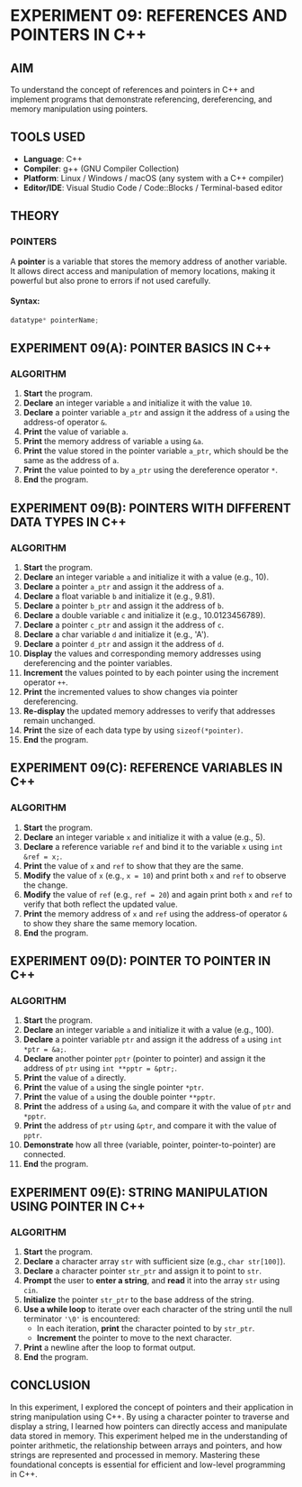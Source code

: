 
# EXPERIMENT 09: REFERENCES AND POINTERS IN C++

## AIM
To understand the concept of references and pointers in C++ and implement programs that demonstrate referencing, dereferencing, and memory manipulation using pointers.

## TOOLS USED
- **Language**: C++  
- **Compiler**: g++ (GNU Compiler Collection)  
- **Platform**: Linux / Windows / macOS (any system with a C++ compiler)  
- **Editor/IDE**: Visual Studio Code / Code::Blocks / Terminal-based editor  

## THEORY

### POINTERS
A **pointer** is a variable that stores the memory address of another variable. It allows direct access and manipulation of memory locations, making it powerful but also prone to errors if not used carefully.

#### Syntax:
```cpp
datatype* pointerName;
```
## EXPERIMENT 09(A): POINTER BASICS IN C++

### ALGORITHM

1. **Start** the program.
2. **Declare** an integer variable `a` and initialize it with the value `10`.
3. **Declare** a pointer variable `a_ptr` and assign it the address of `a` using the address-of operator `&`.
4. **Print** the value of variable `a`.
5. **Print** the memory address of variable `a` using `&a`.
6. **Print** the value stored in the pointer variable `a_ptr`, which should be the same as the address of `a`.
7. **Print** the value pointed to by `a_ptr` using the dereference operator `*`.
8. **End** the program.

## EXPERIMENT 09(B): POINTERS WITH DIFFERENT DATA TYPES IN C++

### ALGORITHM

1. **Start** the program.
2. **Declare** an integer variable `a` and initialize it with a value (e.g., 10).
3. **Declare** a pointer `a_ptr` and assign it the address of `a`.
4. **Declare** a float variable `b` and initialize it (e.g., 9.81).
5. **Declare** a pointer `b_ptr` and assign it the address of `b`.
6. **Declare** a double variable `c` and initialize it (e.g., 10.0123456789).
7. **Declare** a pointer `c_ptr` and assign it the address of `c`.
8. **Declare** a char variable `d` and initialize it (e.g., 'A').
9. **Declare** a pointer `d_ptr` and assign it the address of `d`.
10. **Display** the values and corresponding memory addresses using dereferencing and the pointer variables.
11. **Increment** the values pointed to by each pointer using the increment operator `++`.
12. **Print** the incremented values to show changes via pointer dereferencing.
13. **Re-display** the updated memory addresses to verify that addresses remain unchanged.
14. **Print** the size of each data type by using `sizeof(*pointer)`.
15. **End** the program.

## EXPERIMENT 09(C): REFERENCE VARIABLES IN C++

### ALGORITHM

1. **Start** the program.
2. **Declare** an integer variable `x` and initialize it with a value (e.g., 5).
3. **Declare** a reference variable `ref` and bind it to the variable `x` using `int &ref = x;`.
4. **Print** the value of `x` and `ref` to show that they are the same.
5. **Modify** the value of `x` (e.g., `x = 10`) and print both `x` and `ref` to observe the change.
6. **Modify** the value of `ref` (e.g., `ref = 20`) and again print both `x` and `ref` to verify that both reflect the updated value.
7. **Print** the memory address of `x` and `ref` using the address-of operator `&` to show they share the same memory location.
8. **End** the program.

## EXPERIMENT 09(D): POINTER TO POINTER IN C++

### ALGORITHM

1. **Start** the program.
2. **Declare** an integer variable `a` and initialize it with a value (e.g., 100).
3. **Declare** a pointer variable `ptr` and assign it the address of `a` using `int *ptr = &a;`.
4. **Declare** another pointer `pptr` (pointer to pointer) and assign it the address of `ptr` using `int **pptr = &ptr;`.
5. **Print** the value of `a` directly.
6. **Print** the value of `a` using the single pointer `*ptr`.
7. **Print** the value of `a` using the double pointer `**pptr`.
8. **Print** the address of `a` using `&a`, and compare it with the value of `ptr` and `*pptr`.
9. **Print** the address of `ptr` using `&ptr`, and compare it with the value of `pptr`.
10. **Demonstrate** how all three (variable, pointer, pointer-to-pointer) are connected.
11. **End** the program.

## EXPERIMENT 09(E): STRING MANIPULATION USING POINTER IN C++

### ALGORITHM

1. **Start** the program.
2. **Declare** a character array `str` with sufficient size (e.g., `char str[100]`).
3. **Declare** a character pointer `str_ptr` and assign it to point to `str`.
4. **Prompt** the user to **enter a string**, and **read** it into the array `str` using `cin`.
5. **Initialize** the pointer `str_ptr` to the base address of the string.
6. **Use a while loop** to iterate over each character of the string until the null terminator `'\0'` is encountered:
   - In each iteration, **print** the character pointed to by `str_ptr`.
   - **Increment** the pointer to move to the next character.
7. **Print** a newline after the loop to format output.
8. **End** the program.

## CONCLUSION

In this experiment, I explored the concept of pointers and their application in string manipulation using C++. By using a character pointer to traverse and display a string, I learned how pointers can directly access and manipulate data stored in memory. This experiment helped me in the understanding of pointer arithmetic, the relationship between arrays and pointers, and how strings are represented and processed in memory. Mastering these foundational concepts is essential for efficient and low-level programming in C++.
